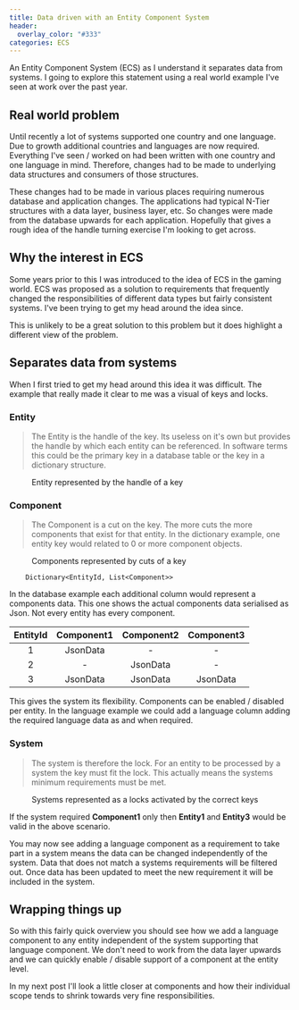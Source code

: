 ```yaml
---
title: Data driven with an Entity Component System
header:
  overlay_color: "#333"
categories: ECS
---
```

<p class="intro">An Entity Component System (ECS) as I understand it separates data from systems. I going to explore this statement using a real world example I've seen at work over the past year.</p>

## Real world problem
Until recently a lot of systems supported one country and one language. Due to growth additional countries and languages are now required. Everything I've seen / worked on had been written with one country and one language in mind. Therefore, changes had to be made to underlying data structures and consumers of those structures.

These changes had to be made in various places requiring numerous database and application changes. The applications had typical N-Tier structures with a data layer, business layer, etc. So changes were made from the database upwards for each application. Hopefully that gives a rough idea of the handle turning exercise I'm looking to get across.

## Why the interest in ECS
Some years prior to this I was introduced to the idea of ECS in the gaming world. ECS was proposed as a solution to requirements that frequently changed the responsibilities of different data types but fairly consistent systems. I've been trying to get my head around the idea since.

This is unlikely to be a great solution to this problem but it does highlight a different view of the problem.

## Separates data from systems
When I first tried to get my head around this idea it was difficult. The example that really made it clear to me was a visual of keys and locks.

### Entity
<blockquote>
The Entity is the handle of the key. Its useless on it's own but provides the handle by which each entity can be referenced. In software terms this could be the primary key in a database table or the key in a dictionary structure.  
</blockquote>
<figure>
	<img src="{{ '/assets/img/2017-05-30/EntityKey.jpg' | prepend: site.baseurl }}" alt="">
	<figcaption>Entity represented by the handle of a key</figcaption>
</figure>

### Component
<blockquote>
The Component is a cut on the key. The more cuts the more components that exist for that entity. In the dictionary example, one entity key would related to 0 or more component objects.  
</blockquote>
<figure>
	<img src="{{ '/assets/img/2017-05-30/ComponentKeys.jpg' | prepend: site.baseurl }}" alt="">
	<figcaption>Components represented by cuts of a key</figcaption>
</figure>

```
    Dictionary<EntityId, List<Component>>
```

In the database example each additional column would represent a components data. This one shows the actual components data serialised as Json. Not every entity has every component.

| EntityId        | Component1           | Component2           | Component3  |
|:-:|:-:|:-:|:-:|
| 1      | JsonData   | -|-
| 2      | -  |   JsonData    |-
| 3 | JsonData   |    JsonData    |JsonData   


This gives the system its flexibility. Components can be enabled / disabled per entity. In the language example we could add a language column adding the required language data as and when required.

### System
<blockquote>
The system is therefore the lock. For an entity to be processed by a system the key must fit the lock. This actually means the systems minimum requirements must be met.  
</blockquote>
<figure>
	<img src="{{ '/assets/img/2017-05-30/Systems.jpg' | prepend: site.baseurl }}" alt="">
	<figcaption>Systems represented as a locks activated by the correct keys</figcaption>
</figure>

If the system required **Component1** only then **Entity1** and **Entity3** would be valid in the above scenario.

You may now see adding a language component as a requirement to take part in a system means the data can be changed independently of the system. Data that does not match a systems requirements will be filtered out. Once data has been updated to meet the new requirement it will be included in the system.

## Wrapping things up
So with this fairly quick overview you should see how we add a language component to any entity independent of the system supporting that language component. We don't need to work from the data layer upwards and we can quickly enable / disable support of a component at the entity level.

In my next post I'll look a little closer at components and how their individual scope tends to shrink towards very fine responsibilities.
